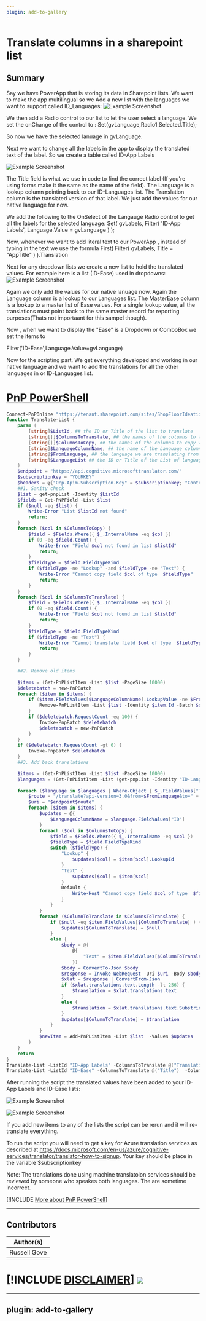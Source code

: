 ```yaml
---
plugin: add-to-gallery
---
```


# Translate columns in a sharepoint list

## Summary

Say we have PowerApp that is storing its data in Sharepoint lists. We want to make the app multilingual so we Add a new list with the languages we want to support called ID_Languages:
![Example Screenshot](assets/Languages.png)

We then add a Radio control to our list to let the user select a language. We set the onChange of the control to :
Set(gvLanguage,Radio1.Selected.Title);

So now we have the selected lanuage in gvLanguage.

Next we want to change all the labels in the app to display the translated text of the label. So we create a table called ID-App Labels

![Example Screenshot](assets/AppLabels.png)        

The Title field is what we use in code to find the correct label (If you're using forms make it the same as the name of the field). The Language is a lookup column pointing back to our ID-Languages list. The Translation column is the translated version of that label. We just add the values for our native language for now.

We add the following to the OnSelect of the Langauge Radio control to get all the labels for the selected language:
Set(
    gvLabels,
    Filter(
        'ID-App Labels',
        Language.Value = gvLanguage
    )
);


Now, whenever we want to add literal text to our PowerApp , instead of typing in the text we use the formula
First(
    Filter(
        gvLabels,
        Title = "AppTitle" 
    )
).Translation

Next for any dropdown lists we create a new list to hold the translated values. For example here is a list (ID-Ease) used in dropdowns:
![Example Screenshot](assets/EaSE.png) 

Again we only add the values for our native lanuage now. Again the Language column is a lookup to our Languages list. The MasterEase column is a lookup to a master list of Ease values. For a single lookup value, all the translations must point back to the same master record for reporting purposes(Thats not importaant for this sampel though).

Now , when we want to display the "Ease" is a Dropdown or ComboBox we set the items to 

Filter('ID-Ease',Language.Value=gvLanguage)

Now for the scripting part. We get everything developed and working in our native language and we want to add the 
translations for all the other languages in or ID-Languages list.




# [PnP PowerShell](#tab/pnpps)

```powershell
Connect-PnPOnline "https://tenant.sharepoint.com/sites/ShopFloorIdeation/" -DeviceLogin
function Translate-List {
    param (
        [string]$ListId, ## the ID or Title of the list to translate
        [string[]]$ColumnsToTranslate, ## the names of the columns to translate
        [string[]]$ColumnsToCopy, ## the names of the columns to copy without translating
        [string]$LanguageColumnName, ## the name of the Language column (must be a lookup)
        [string]$FromLanguage, ## the language we are translating from (items in the list must be of this lanugage)
        [string]$LanguageList ## the ID or Title of the List of languages
    )
    $endpoint = "https://api.cognitive.microsofttranslator.com/"
    $subscriptionkey = "YOURKEY"
    $headers = @{"Ocp-Apim-Subscription-Key" = $subscriptionkey; "Content-Type" = "application/json"; } 
    ##1. Sanity check
    $list = get-pnpList -Identity $ListId
    $fields = Get-PNPField -List $list
    if ($null -eq $list) {
        Write-Error "List $listId not found"
        return;
    }
    foreach ($col in $ColumnsToCopy) {
        $field = $Fields.Where({ $_.InternalName -eq $col }) 
        if (0 -eq $field.Count) {
            Write-Error "Field $col not found in list $listId"
            return;
        }
        $fieldType = $field.FieldTypeKind
        if ($fieldType -ne "Lookup" -and $fieldType -ne "Text") {
            Write-Error "Cannot copy field $col of type  $fieldType"
            return;
        }
    }
    foreach ($col in $ColumnsToTranslate) {
        $field = $Fields.Where({ $_.InternalName -eq $col }) 
        if (0 -eq $field.Count) {
            Write-Error "Field $col not found in list $listId"
            return;
        }
        $fieldType = $field.FieldTypeKind
        if ($fieldType -ne "Text") {
            Write-Error "Cannot translate field $col of type  $fieldType"
            return;
        }
    }

    ##2. Remove old items
    
    $items = (Get-PnPListItem -List $list -PageSize 10000)
    $deletebatch = new-PnPBatch
    foreach ($item in $items) {
        If ($item.FieldValues[$LanguageColumnName].LookupValue -ne $FromLanguage) {
            Remove-PnPListItem -List $list -Identity $item.Id -Batch $deletebatch -Recycle
        }
        if ($deletebatch.RequestCount -eq 100) {
            Invoke-PnpBatch $deletebatch
            $deletebatch = new-PnPBatch
        }
    }
    if ($deletebatch.RequestCount -gt 0) {
        Invoke-PnpBatch $deletebatch
    }
    ##3. Add back translations

    $items = (Get-PnPListItem -List $list -PageSize 10000)
    $languages = (Get-PnPListItem -List (get-pnpList -Identity "ID-Languages") -PageSize 10000)
    
    foreach ($language in $languages | Where-Object { $_.FieldValues["Title"] -ne $FromLanguage }) {
        $route = "/translate?api-version=3.0&from=$FromLanguage&to=" + $language.FieldValues["Title"]
        $uri = "$endpoint$route"
        foreach ($item in $items) {
            $updates = @{
                $LanguageColumnName = $language.FieldValues["ID"]
            }
            foreach ($col in $ColumnsToCopy) {
                $field = $Fields.Where({ $_.InternalName -eq $col }) 
                $fieldType = $field.FieldTypeKind
                switch ($fieldType) {
                    "Lookup" { 
                        $updates[$col] = $item[$col].LookupId
                    }
                    "Text" { 
                        $updates[$col] = $item[$col]
                    }
                    Default {
                        Write-Host "Cannot copy field $col of type  $fieldType"
                    }
                }
            }
            foreach ($ColumnToTranslate in $ColumnsToTranslate) {
                if ($null -eq $item.FieldValues[$ColumnToTranslate] ) {
                    $updates[$ColumnToTranslate] = $null
                }
                else {
                    $body = @(
                        @{
                            "Text" = $item.FieldValues[$ColumnToTranslate]
                        })
                    $body = ConvertTo-Json $body
                    $response = Invoke-WebRequest -Uri $uri -Body $body  -Headers $headers -Method Post
                    $xlat = $response | ConvertFrom-Json
                    if ($xlat.translations.text.Length -lt 256) {
                        $translation = $xlat.translations.text
                    }
                    else {
                        $translation = $xlat.translations.text.Substring(0, 255)
                    }
                    $updates[$ColumnToTranslate] = $translation
                }    
            }
            $newItem = Add-PnPListItem -List $list  -Values $updates
        }
    }
    return 
}
Translate-List -ListId "ID-App Labels" -ColumnsToTranslate @("Translation")  -ColumnsToCopy @("Title") -LanguageColumnName "Language" -FromLanguage "en" -LanguageList "ID-Languages"
Translate-List -ListId "ID-Ease" -ColumnsToTranslate @("Title")  -ColumnsToCopy @("MasterEase") -LanguageColumnName "Language" -FromLanguage "en" -LanguageList "ID-Languages"

```

After running the script the translated values have been added to your ID-App Labels and ID-Ease lists:

![Example Screenshot](assets/AppLabelsTranslated.png) 

![Example Screenshot](assets/EaseTranslated.png) 

If you add new items to any of the lists the script can be rerun and it will re-translate everything.

To run the script you will need to get a key for Azure translation services as described at https://docs.microsoft.com/en-us/azure/cognitive-services/translator/translator-how-to-signup. Your key should be place in the variable $subscriptionkey 

Note: The translations done using machine translatoion services should be reviewed by someone who speakes both languages. The are sometime incorrect.

[!INCLUDE [More about PnP PowerShell](../../docfx/includes/MORE-PNPPS.md)]
***

## Contributors

| Author(s) |
|-----------|
| Russell Gove |

[!INCLUDE [DISCLAIMER](../../docfx/includes/DISCLAIMER.md)]
<img src="https://telemetry.sharepointpnp.com/script-samples/scripts/graph-download-office-documents-as-pdf" aria-hidden="true" />
=======
---
plugin: add-to-gallery
---



